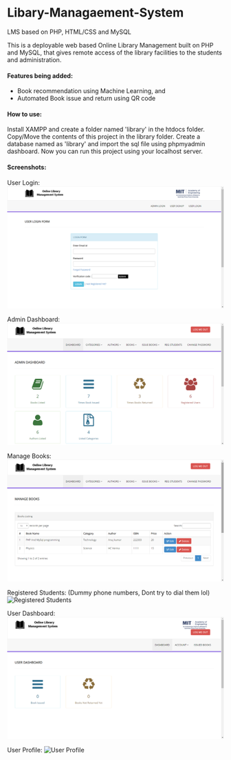 # Libary-Managaement-System
LMS based on PHP, HTML/CSS and MySQL

This is a deployable web based Online Library Management built on PHP and MySQL, that gives remote access of the library facilities to the students and administration.

#### Features being added:
- Book recommendation using Machine Learning, and 
- Automated Book issue and return using QR code

#### How to use:
Install XAMPP and create a folder named 'library' in the htdocs folder. 
Copy/Move the contents of this project in the library folder.
Create a database named as 'library' and import the sql file using phpmyadmin dashboard.
Now you can run this project using your localhost server.

#### Screenshots:

User Login:
![User Login](https://github.com/amanagarwal-x/Libary-Managaement-System/blob/master/Screenshots/User%20Login.png "User Login")

Admin Dashboard:
![Admin Dashboard](https://github.com/amanagarwal-x/Libary-Managaement-System/blob/master/Screenshots/Admin%20Dashboard.png "Admin Dashboard")

Manage Books:
![Manage Books](https://github.com/amanagarwal-x/Libary-Managaement-System/blob/master/Screenshots/Manage%20Books.png "Manage Books")

Registered Students: (Dummy phone numbers, Dont try to dial them lol)
![Registered Students](https://github.com/amanagarwal-x/Libary-Managaement-System/blob/master/Screenshots/Registered%20Students.png "Registered Students")

User Dashboard:
![User Dashboard](https://github.com/amanagarwal-x/Libary-Managaement-System/blob/master/Screenshots/User%20Dashboard.png "User Dashboard")

User Profile:
![User Profile](https://github.com/amanagarwal-x/Libary-Managaement-System/blob/master/Screenshots/User%20Profile.png "User Profile")
